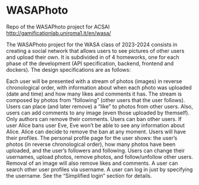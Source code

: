 # WASAPhoto
Repo of the WASAPhoto project for ACSAI
http://gamificationlab.uniroma1.it/en/wasa/

The WASAPhoto project for the WASA class of 2023-2024 consists in creating a social network that allows users to see pictures 
of other users and upload their own. It is subdivided in of 4 homeworks, one for each phase of the development (API specification, 
backend, frontend and dockers). The design specifications are as follows: 

Each user will be presented with a stream of photos (images) in reverse chronological order, with
information about when each photo was uploaded (date and time) and how many likes and comments
it has. The stream is composed by photos from “following” (other users that the user follows). Users
can place (and later remove) a “like” to photos from other users. Also, users can add comments to any
image (even those uploaded by themself). Only authors can remove their comments.
Users can ban other users. If user Alice bans user Eve, Eve won’t be able to see any information about
Alice. Alice can decide to remove the ban at any moment.
Users will have their profiles. The personal profile page for the user shows: the user’s photos (in reverse
chronological order), how many photos have been uploaded, and the user’s followers and following.
Users can change their usernames, upload photos, remove photos, and follow/unfollow other users.
Removal of an image will also remove likes and comments.
A user can search other user profiles via username.
A user can log in just by specifying the username. See the “Simplified login” section for details.
